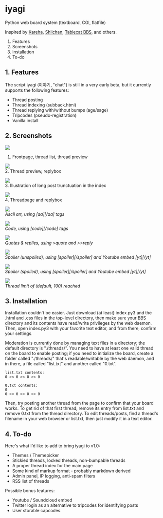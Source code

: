 # iyagi
Python web board system (textboard, CGI, flatfile)

Inspired by [Kareha](http://wakaba.c3.cx/s/web/wakaba_kareha), 
[Shiichan](https://wakaba.c3.cx/shii/shiichan), [Tablecat BBS](http://tablecat.ipyo.heliohost.org/bbs/), 
and others. 

1. Features
2. Screenshots
3. Installation
4. To-do 

## 1. Features
The script iyagi (이야기,  "chat") is still in a very early beta, but it currently supports the following features:
- Thread posting
- Thread indexing (subback.html)
- Thread replying with/without bumps (age/sage)
- Tripcodes (pseudo-registration)
- Vanilla install

## 2. Screenshots
<a href="https://i.imgur.com/p00emB2.png"><img src="https://i.imgur.com/p00emB2m.png"></a><br>
1. Frontpage, thread list, thread preview

<a href="https://i.imgur.com/NG91EX1.png"><img src="https://i.imgur.com/NG91EX1m.png"></a><br>
2. Thread preview, replybox

<a href="https://i.imgur.com/ayTsqqD.png"><img src="https://i.imgur.com/ayTsqqDm.png"></a><br>
3. Illustration of long post trunctuation in the index

<a href="https://i.imgur.com/1YUESsM.png"><img src="https://i.imgur.com/1YUESsMm.png"></a><br>
4. Threadpage and replybox 

<a href="https://i.imgur.com/IR5zORs.png"><img src="https://i.imgur.com/IR5zORsb.png"></a>
<br><i>Ascii art, using [aa][/aa] tags</i>

<a href="https://i.imgur.com/8rDMdab.png"><img src="https://i.imgur.com/8rDMdabm.png"></a>
<br><i>Code, using [code][/code] tags </i>

<a href="https://i.imgur.com/tebaE6R.png"><img src="https://i.imgur.com/tebaE6Rm.png"></a>
<br><i>Quotes & replies, using >quote and >>reply </i>

<a href="https://i.imgur.com/P0OUNls.png"><img src="https://i.imgur.com/P0OUNlsm.png"></a>
<br><i>Spoiler (unspoiled), using [spoiler][/spoiler] and Youtube embed [yt][/yt]</i>

<a href="https://i.imgur.com/5YT2QIs.png"><img src="https://i.imgur.com/5YT2QIsm.png"></a>
<br><i>Spoiler (spoiled), using [spoiler][/spoiler] and Youtube embed [yt][/yt]</i>

<a href="https://i.imgur.com/4XXj6IW.png"><img src="https://i.imgur.com/4XXj6IWm.png"></a>
<br><i>Thread limit of (default, 100) reached</i>

## 3. Installation
Installation couldn't be easier. Just download (at least) index.py3 and the .html and .css files in the top-level directory, then make sure your BBS directory and its contents have read/write privileges by the web daemon. Then, open index.py3 with your favorite text editor, and from there, confirm your settings. 

Moderation is currently done by managing text files in a directory; the default directory is "./threads/". You need to have at least one valid thread on the board to enable posting; if you need to initialize the board, create a folder called "./threads/" that's readable/writable by the web daemon, and in there, a file called "list.txt" and another called "0.txt".

    list.txt contents:
    0 >< 0 >< 0 >< 0 
      
    0.txt contents:
    0
    0 >< 0 >< 0 >< 0
    
  Then, try posting another thread from the page to confirm that your board works. To get rid of that first thread, remove its entry from list.txt and remove 0.txt from the thread directory. To edit threads/posts, find a thread's filename in your web browser or list.txt, then just modify it in a text editor. 

## 4. To-do 
Here's what I'd like to add to bring iyagi to v1.0:
- Themes / Themepicker
- Stickied threads, locked threads, non-bumpable threads
- A proper thread index for the main page
- Some kind of markup format - probably markdown derived
- Admin panel, IP logging, anti-spam filters
- RSS list of threads

Possible bonus features:
- Youtube / Soundcloud embed
- Twitter login as an alternative to tripcodes for identifying posts 
- User storable capcodes
